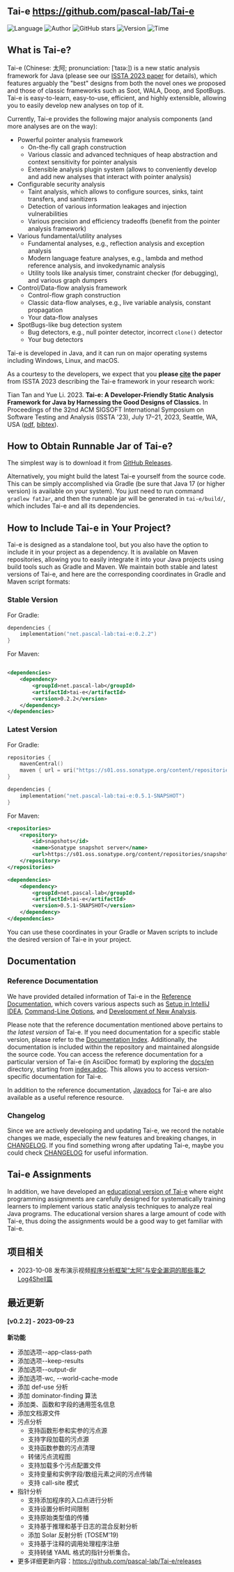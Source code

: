 ## Tai-e <https://github.com/pascal-lab/Tai-e>
<!--auto_detail_badge_begin_0b490ffb61b26b45de3ea5d7dd8a582e-->
![Language](https://img.shields.io/badge/Language-Java-blue)
![Author](https://img.shields.io/badge/Author-pascal-lab-orange)
![GitHub stars](https://img.shields.io/github/stars/pascal-lab/Tai-e.svg?style=flat&logo=github)
![Version](https://img.shields.io/badge/Version-V0.2.2-red)
![Time](https://img.shields.io/badge/Join-20230913-green)
<!--auto_detail_badge_end_fef74f2d7ea73fcc43ff78e05b1e7451-->

## What is Tai-e?

Tai-e (Chinese: 太阿; pronunciation: [ˈtaɪə:]) is a new static analysis framework for Java (please see our [ISSTA 2023 paper](https://cs.nju.edu.cn/tiantan/papers/issta2023.pdf) for details), which features arguably the "best" designs from both the novel ones we proposed and those of classic frameworks such as Soot, WALA, Doop, and SpotBugs.
Tai-e is easy-to-learn, easy-to-use, efficient, and highly extensible, allowing you to easily develop new analyses on top of it.

Currently, Tai-e provides the following major analysis components (and more analyses are on the
way):

- Powerful pointer analysis framework
  - On-the-fly call graph construction
  - Various classic and advanced techniques of heap abstraction and context sensitivity for pointer analysis
  - Extensible analysis plugin system (allows to conveniently develop and add new analyses that interact with pointer analysis)
- Configurable security analysis
  - Taint analysis, which allows to configure sources, sinks, taint transfers, and sanitizers
  - Detection of various information leakages and injection vulnerabilities
  - Various precision and efficiency tradeoffs (benefit from the pointer analysis framework)
- Various fundamental/utility analyses
  - Fundamental analyses, e.g., reflection analysis and exception analysis
  - Modern language feature analyses, e.g., lambda and method reference analysis, and invokedynamic analysis
  - Utility tools like analysis timer, constraint checker (for debugging), and various graph dumpers
- Control/Data-flow analysis framework
  - Control-flow graph construction
  - Classic data-flow analyses, e.g., live variable analysis, constant propagation
  - Your data-flow analyses
- SpotBugs-like bug detection system
  - Bug detectors, e.g., null pointer detector, incorrect `clone()` detector
  - Your bug detectors

Tai-e is developed in Java, and it can run on major operating systems including Windows, Linux, and macOS.

As a courtesy to the developers, we expect that you **please [cite](https://github.com/pascal-lab/Tai-e/blob/master/CITATION.bib) the paper** from ISSTA 2023 describing the Tai-e framework in your research work:

Tian Tan and Yue Li. 2023.
**Tai-e: A Developer-Friendly Static Analysis Framework for Java by Harnessing the Good Designs of Classics.**
In Proceedings of the 32nd ACM SIGSOFT International Symposium on Software Testing and Analysis (ISSTA '23), July 17–21, 2023, Seattle, WA, USA ([pdf](https://cs.nju.edu.cn/tiantan/papers/issta2023.pdf), [bibtex](https://github.com/pascal-lab/Tai-e/blob/master/CITATION.bib)).

## How to Obtain Runnable Jar of Tai-e?
The simplest way is to download it from [GitHub Releases](https://github.com/pascal-lab/Tai-e/releases).

Alternatively, you might build the latest Tai-e yourself from the source code. This can be simply accomplished via Gradle (be sure that Java 17 (or higher version) is available on your system).
You just need to run command `gradlew fatJar`, and then the runnable jar will be generated in `tai-e/build/`, which includes Tai-e and all its dependencies.

## How to Include Tai-e in Your Project?
Tai-e is designed as a standalone tool, but you also have the option to include it in your project as a dependency.
It is available on Maven repositories, allowing you to easily integrate it into your Java projects using build tools such as Gradle and Maven.
We maintain both stable and latest versions of Tai-e, and here are the corresponding coordinates in Gradle and Maven script formats:

### Stable Version
For Gradle:

```kotlin
dependencies {
    implementation("net.pascal-lab:tai-e:0.2.2")
}
```

For Maven:

```xml

<dependencies>
    <dependency>
        <groupId>net.pascal-lab</groupId>
        <artifactId>tai-e</artifactId>
        <version>0.2.2</version>
    </dependency>
</dependencies>
```

### Latest Version

For Gradle:

```kotlin
repositories {
    mavenCentral()
    maven { url = uri("https://s01.oss.sonatype.org/content/repositories/snapshots/") }
}

dependencies {
    implementation("net.pascal-lab:tai-e:0.5.1-SNAPSHOT")
}
```

For Maven:

```xml
<repositories>
    <repository>
        <id>snapshots</id>
        <name>Sonatype snapshot server</name>
        <url>https://s01.oss.sonatype.org/content/repositories/snapshots/</url>
    </repository>
</repositories>

<dependencies>
    <dependency>
        <groupId>net.pascal-lab</groupId>
        <artifactId>tai-e</artifactId>
        <version>0.5.1-SNAPSHOT</version>
    </dependency>
</dependencies>
```

You can use these coordinates in your Gradle or Maven scripts to include the desired version of Tai-e in your project.

## Documentation

### Reference Documentation

We have provided detailed information of Tai-e in the [Reference Documentation](http://tai-e.pascal-lab.net/docs/current/reference/en/index.html), which covers various aspects such as [Setup in IntelliJ IDEA](http://tai-e.pascal-lab.net/docs/current/reference/en/setup-in-intellij-idea.html), [Command-Line Options](http://tai-e.pascal-lab.net/docs/current/reference/en/command-line-options.html), and [Development of New Analysis](http://tai-e.pascal-lab.net/docs/current/reference/en/develop-new-analysis.html).

Please note that the reference documentation mentioned above pertains to *the latest version* of Tai-e.
If you need documentation for a specific stable version, please refer to the [Documentation Index](https://tai-e.pascal-lab.net/docs).
Additionally, the documentation is included within the repository and maintained alongside the source code.
You can access the reference documentation for a particular version of Tai-e (in AsciiDoc format) by exploring the [docs/en](https://github.com/pascal-lab/Tai-e/blob/master/docs/en) directory, starting from [index.adoc](https://github.com/pascal-lab/Tai-e/blob/master/docs/en/index.adoc).
This allows you to access version-specific documentation for Tai-e.

In addition to the reference
documentation, [Javadocs](https://tai-e.pascal-lab.net/docs/current/api/index.html) for Tai-e are
also available as a useful reference resource.

### Changelog
Since we are actively developing and updating Tai-e, we record the notable changes we made, especially the new features and breaking changes, in [CHANGELOG](https://github.com/pascal-lab/Tai-e/blob/master/CHANGELOG.md).
If you find something wrong after updating Tai-e, maybe you could check [CHANGELOG](https://github.com/pascal-lab/Tai-e/blob/master/CHANGELOG.md) for useful information.

## Tai-e Assignments
In addition, we have developed an [educational version of Tai-e](http://tai-e.pascal-lab.net/en/intro/overview.html) where eight programming assignments are carefully designed for systematically training learners to implement various static analysis techniques to analyze real Java programs.
The educational version shares a large amount of code with Tai-e, thus doing the assignments would be a good way to get familiar with Tai-e.

<!--auto_detail_active_begin_e1c6fb434b6f0baf6912c7a1934f772b-->
## 项目相关

- 2023-10-08 发布演示视频[程序分析框架“太阿”与安全漏洞的那些事之Log4Shell篇](https://www.bilibili.com/video/BV1ez4y1F7VB/)

## 最近更新

#### [v0.2.2] - 2023-09-23

**新功能**  
  
* 添加选项--app-class-path  
* 添加选项--keep-results  
* 添加选项--output-dir  
* 添加选项-wc, --world-cache-mode  
* 添加 def-use 分析  
* 添加 dominator-finding 算法  
* 添加类、函数和字段的通用签名信息  
* 添加文档源文件  
* 污点分析  
  * 支持函数形参和实参的污点源  
  * 支持字段加载的污点源  
  * 支持函数参数的污点清理  
  * 转储污点流程图  
  * 支持加载多个污点配置文件  
  * 支持变量和实例字段/数组元素之间的污点传输  
  * 支持 call-site 模式  
* 指针分析  
  * 支持添加程序的入口点进行分析  
  * 支持设置分析时间限制  
  * 支持原始类型值的传播  
  * 支持基于推理和基于日志的混合反射分析  
  * 添加 Solar 反射分析 (TOSEM'19)  
  * 支持基于注释的调用处理程序注册  
  * 支持转储 YAML 格式的指针分析集合。  
* 更多详细更新内容：https://github.com/pascal-lab/Tai-e/releases

<!--auto_detail_active_end_f9cf7911015e9913b7e691a7a5878527-->

